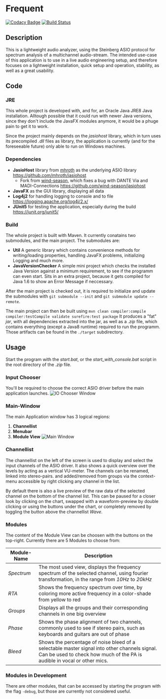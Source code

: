 # Frequent
[![Codacy Badge](https://api.codacy.com/project/badge/Grade/c07df06c627a4969b7b173b05bd326fa)](https://www.codacy.com/app/florianhild95/Frequent?utm_source=github.com&amp;utm_medium=referral&amp;utm_content=AdminOfThis/Frequent&amp;utm_campaign=Badge_Grade) [![Build Status](https://travis-ci.com/AdminOfThis/Frequent.svg?branch=master)](https://travis-ci.com/AdminOfThis/Frequent) 

## Description

This is a lightweight audio analyzer, using the Steinberg ASIO protocol for spectrum analysis of a multichannel audio-stream.
The intended use-case of this application is to use in a live audio engineering setup, and therefore focuses on a lightweight installation, quick setup and operation, stability, as well as a great usability.


## Code
### JRE
This whole project is developed with, and for, an Oracle Java JRE8 Java installation.
Alltough possible that it could run with newer Java versions, since they don't include the JavaFX modules anymore, it would be a phuge pain to get it to work. 

Since the project mainly depends on the *jasiohost* library, which in turn uses its precompiled *.dll* files as library, the application is currently (and for the foreseeable future) only able to run on Windows machines.
### Dependencies
 - **JasioHost** library from [mhroth](https://github.com/mhroth) as the underlying ASIO library
 https://github.com/mhroth/jasiohost
	 - Fork from [wind-season](https://github.com/wind-season), which fixes a bug with DANTE Via and MADI-Connections
	 https://github.com/wind-season/jasiohost
 - **JavaFX** as the GUI library, displaying all data
 - **Log4j2** for handling logging to console and to file
 https://logging.apache.org/log4j/2.x/
 - **JUnit5** for testing the application, especially during the build
 https://junit.org/junit5/

### Build
The whole project is built with Maven. It currently conatains two submodules, and the main project. The submodules are:

 - **Util** A generic library which contains convenience methods for writing/loading properties, handling JavaFX problems, initializing Logging and much more.
 - **JavaVersionChecker** A simple mini project which checks the installed Java Version against a minimum requirement, to see if the programm can even start. Sits in an extra project, because it gets compiled for Java 1.6 to show an Error Message if neccessary.
 
After the main project is checked out, it is required to initialize and update the submodules with `git submodule --init` and `git submodule update --remote`.

The main project can then be built using `mvn clean compiler:compile compiler:testCompile validate surefire:test package`
It produces a "fat" *jar*, with all dependencies extracted into the jar, as well as a *.zip* file, which contains everything (except a Java8 runtime) required to run the programm.
Those artifacts can be found in the `./target` subdirectory.

## Usage
Start the program with the *start.bat*, or the *start_with_console.bat* script in the root directory of the *.zip* file.
### Input Chooser
You'll be required to choose the correct ASIO driver before the main application launches. 
![IO Chooser Window](https://i.postimg.cc/bJvncW72/grafik.png) 
### Main-Window
The main Application window has 3 logical regions:
 1.  **Channellist** 
 2.  **Menubar**
 3. **Module View**
![Main Window](https://i.postimg.cc/HkyRbskB/grafik.png)
### Channellist
The channellist on the left of the screen is used to display and select the input channels of the ASIO driver. It also shows a quick overview over the levels by acting as a vertical VU-meter.
The channels can be renamed, linked into stereo-pairs. and added/removed from groups via the context-menu accessible by right clicking any channel in the list.

By default there is also a live preview of the raw data of the selected channel on the bottom of the channel list. This can be paused for a closer look by clicking on the chart, swapped with a waveform-preview by double clicking or using the buttons under the chart, or completely removed by toggling the button above the channellist *Wave*.

### Modules
The content of the Module View can be choosen with the buttons on the top-right.
Currently there are 5 Modules to choose from:

| Module-Name | Description |
| --- | --- |
|*Spectrum* | The most used view, displays the frequency spectrum of the selected channel, using fourier transformation, in the range from *10Hz* to *20kHz* |
|*RTA* | Shows the frequency spectrum over time, by coloring more active frequency in a color-shade from yellow to red |
|*Groups* | Displays all the groups and their corresponding channels in one big overview|
|*Phase*|Shows the phase alignment of two channels, commonly used to see if stereo pairs, such as keyboards and guitars are out of phase |.
|*Bleed*| Shows the percentage of noise bleed of a selectable master signal into other channels signal. Can be used to check how much of the PA is audible in vocal or other mics. |
### Modules in Development
There are other modules, that can be accessed by starting the program with the flag `-debug`, but those are currently not considered useful.
